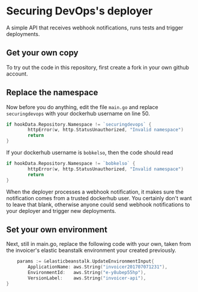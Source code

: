 # Securing DevOps's deployer
A simple API that receives webhook notifications, runs tests and trigger deployments.

Get your own copy
-----------------

To try out the code in this repository, first create a fork in your own github account.

## Replace the namespace

Now before you do anything, edit the file `main.go` and replace `securingdevops` with your dockerhub username on line 50.
```go
if hookData.Repository.Namespace != `securingdevops` {
		httpError(w, http.StatusUnauthorized, "Invalid namespace")
		return
}
```

If your dockerhub username is `bobkelso`, then the code should read
```go
if hookData.Repository.Namespace != `bobkelso` {
		httpError(w, http.StatusUnauthorized, "Invalid namespace")
		return
}
```
When the deployer processes a webhook notification, it makes sure the notification comes from a trusted dockerhub user. You certainly don't want to leave that blank, otherwise anyone could send webhook notifications to your deployer and trigger new deployments.

## Set your own environment

Next, still in main.go, replace the following code with your own, taken from the invoicer's elastic beanstalk environment your created previously.

```go
	params := &elasticbeanstalk.UpdateEnvironmentInput{
		ApplicationName: aws.String("invoicer201707071231"),
		EnvironmentId:   aws.String("e-y8ubep55hp"),
		VersionLabel:    aws.String("invoicer-api"),
}
```

